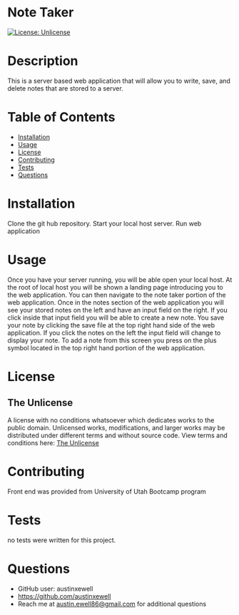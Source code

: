 # Note Taker 
  [![License: Unlicense](https://img.shields.io/badge/license-Unlicense-blue.svg)](http://unlicense.org/)
  # Description
  This is a server based web application that will allow you to write, save, and delete notes that are stored to a server.
  # Table of Contents
  * [Installation](#installation)
  * [Usage](#usage)
  * [License](#license)
  * [Contributing](#contributing)
  * [Tests](#tests)
  * [Questions](#questions)
  # Installation
  Clone the git hub repository. Start your local host server. Run web application
  # Usage
  Once you have your server running, you will be able open your local host. At the root of local host you will be shown a landing page introducing you to the web application. You can then navigate to the note taker portion of the web application. Once in the notes section of the web application you will see your stored notes on the left and have an input field on the right. If you click inside that input field you will be able to create a new note. You save your note by clicking the save file at the top right hand side of the web application. If you click the notes on the left the input field will change to display your note. To add a note from this screen you press on the plus symbol located in the top right hand portion of the web application.
  # License
  ## The Unlicense
  A license with no conditions whatsoever which dedicates works to the public domain. Unlicensed works, modifications, and larger works may be distributed under different terms and without source code.
  View terms and conditions here: [The Unlicense](../utils/licenses/unlicense.txt)
  # Contributing
  Front end was provided from University of Utah Bootcamp program
  # Tests
  no tests were written for this project.
  # Questions
  * GitHub user: austinxewell
  * https://github.com/austinxewell
  * Reach me at austin.ewell86@gmail.com for additional questions